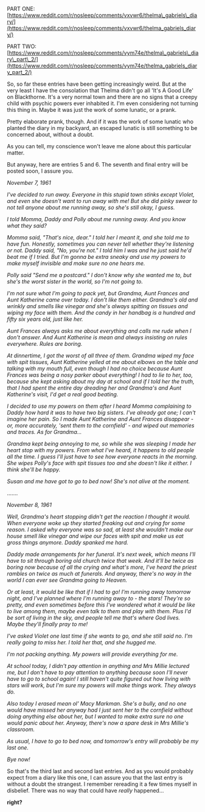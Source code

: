 PART ONE: [https://www.reddit.com/r/nosleep/comments/vxvwr6/thelma\_gabriels\_diary/](https://www.reddit.com/r/nosleep/comments/vxvwr6/thelma_gabriels_diary/)

PART TWO: [https://www.reddit.com/r/nosleep/comments/vym74e/thelma\_gabriels\_diary\_part\_2/](https://www.reddit.com/r/nosleep/comments/vym74e/thelma_gabriels_diary_part_2/)

So, so far these entries have been getting increasingly weird. But at the very least I have the consolation that Thelma didn't go all 'It's A Good Life' on Blackthorne. It's a very normal town and there are no signs that a creepy child with psychic powers ever inhabited it. I'm even considering not turning this thing in. Maybe it was just the work of some lunatic, or a prank.

Pretty elaborate prank, though. And if it was the work of some lunatic who planted the diary in my backyard, an escaped lunatic is still something to be concerned about, without a doubt.

As you can tell, my conscience won't leave me alone about this particular matter.

But anyway, here are entries 5 and 6. The seventh and final entry will be posted soon, I assure you.

*November 7, 1961*

*I've decided to run away. Everyone in this stupid town stinks except Violet, and even she doesn't want to run away with me! But she did pinky swear to not tell anyone about me running away, so she's still okay, I guess.*

*I told Momma, Daddy and Polly about me running away. And you know what they said?*

*Momma said, "That's nice, dear." I told her I meant it, and she told me to have fun. Honestly, sometimes you can never tell whether they're listening or not. Daddy said, "No, you're not." I told him I was and he just said he'd beat me if I tried. But I'm gonna be extra sneaky and use my powers to make myself invisible and make sure no one hears me.*

*Polly said "Send me a postcard." I don't know why she wanted me to, but she's the worst sister in the world, so I'm not going to.*

*I'm not sure what I'm going to pack yet, but Grandma, Aunt Frances and Aunt Katherine came over today. I don't like them either. Grandma's old and wrinkly and smells like vinegar and she's always spitting on tissues and wiping my face with them. And the candy in her handbag is a hundred and fifty six years old, just like her.*

*Aunt Frances always asks me about everything and calls me rude when I don't answer. And Aunt Katherine is mean and always insisting on rules everywhere. Rules are boring.*

*At dinnertime, I got the worst of all three of them. Grandma wiped my face with spit tissues, Aunt Katherine yelled at me about elbows on the table and talking with my mouth full, even though I had no choice because Aunt Frances was being a nosy parker about everything! I had to lie to her, too, because she kept asking about my day at school and if I told her the truth, that I had spent the entire day dreading her and Grandma's and Aunt Katherine's visit, I'd get a real good beating.*

*I decided to use my powers on them after I heard Momma complaining to Daddy how hard it was to have two big sisters. I've already got one; I can't imagine her pain. So I made Aunt Katherine and Aunt Frances disappear - or, more accurately, 'sent them to the cornfield' - and wiped out memories and traces. As for Grandma...*

*Grandma kept being annoying to me, so while she was sleeping I made her heart stop with my powers. From what I've heard, it happens to old people all the time. I guess I'll just have to see how everyone reacts in the morning. She wipes Polly's face with spit tissues too and she doesn't like it either. I think she'll be happy.*

*Susan and me have got to go to bed now! She's not alive at the moment.*

.......

*November 8, 1961*

*Well, Grandma's heart stopping didn't get the reaction I thought it would. When everyone woke up they started freaking out and crying for some reason. I asked why everyone was so sad, at least she wouldn't make our house smell like vinegar and wipe our faces with spit and make us eat gross things anymore. Daddy spanked me hard.*

*Daddy made arrangements for her funeral. It's next week, which means I'll have to sit through boring old church twice that week. And it'll be twice as boring now because of all the crying and what's more, I've heard the priest rambles on twice as much at funerals. And anyway, there's no way in the world I can ever see Grandma going to Heaven.*

*Or at least, it would be like that if I had to go! I'm running away tomorrow night, and I've planned where I'm running away to - the stars! They're so pretty, and even sometimes before this I've wondered what it would be like to live among them, maybe even talk to them and play with them. Plus I'd be sort of living in the sky, and people tell me that's where God lives. Maybe they'll finally pray to me!*

*I've asked Violet one last time if she wants to go, and she still said no. I'm really going to miss her. I told her that, and she hugged me.*

*I'm not packing anything. My powers will provide everything for me.*

*At school today, I didn't pay attention in anything and Mrs Millie lectured me, but I don't have to pay attention to anything because soon I'll never have to go to school again! I still haven't quite figured out how living with stars will work, but I'm sure my powers will make things work. They always do.*

*Also today I erased mean ol' Macy Markman. She's a bully, and no one would have missed her anyway had I just sent her to the cornfield without doing anything else about her, but I wanted to make extra sure no one would panic about her. Anyway, there's now a spare desk in Mrs Millie's classroom.*

*As usual, I have to go to bed now, and tomorrow's entry will probably be my last one.*

*Bye now!*

So that's the third last and second last entries. And as you would probably expect from a diary like this one, I can assure you that the last entry is without a doubt the strangest. I remember rereading it a few times myself in disbelief. There was no way that could have *really* happened...

**right?**